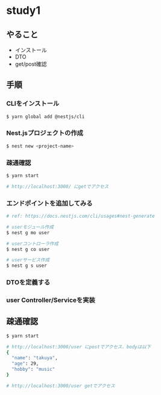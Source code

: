 # study1

## やること
* インストール
* DTO
* get/post確認

## 手順

### CLIをインストール

``` bash
$ yarn global add @nestjs/cli
```

### Nest.jsプロジェクトの作成
``` bash
$ nest new <project-name>
```

### 疎通確認
``` bash
$ yarn start

# http://localhost:3000/ にgetでアクセス
```

### エンドポイントを追加してみる
``` bash
# ref: https://docs.nestjs.com/cli/usages#nest-generate

# userモジュール作成
$ nest g mo user

# userコントローラ作成
$ nest g co user

# userサービス作成
$ nest g s user 
```

### DTOを定義する

### user Controller/Serviceを実装

## 疎通確認
``` bash
$ yarn start

# http://localhost:3000/user にpostでアクセス、bodyは以下
{
  "name": "takuya",
  "age": 29,
  "hobby": "music"
}

# http://localhost:3000/user getでアクセス
```


